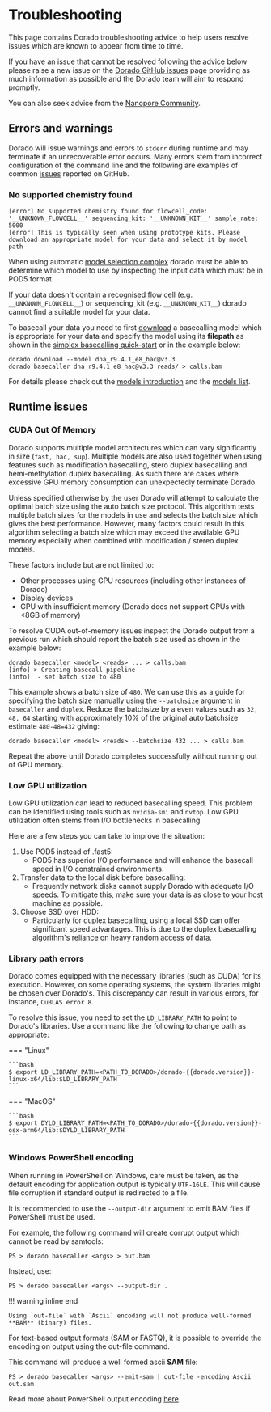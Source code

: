 # Troubleshooting

This page contains Dorado troubleshooting advice to help users resolve issues which are known
to appear from time to time.

If you have an issue that cannot be resolved following the advice below please raise a new issue on the
[Dorado GitHub issues](https://github.com/nanoporetech/dorado/issues) page providing as
much information as possible and the Dorado team will aim to respond promptly.

You can also seek advice from the [Nanopore Community](https://community.nanoporetech.com/docs?from=support).

## Errors and warnings

Dorado will issue warnings and errors to `stderr` during runtime and may terminate if an
unrecoverable error occurs. Many errors stem from incorrect configuration of the
command line and the following are examples of common
[issues](https://github.com/nanoporetech/dorado/issues) reported on GitHub.

### No supported chemistry found

```text
[error] No supported chemistry found for flowcell_code: '__UNKNOWN_FLOWCELL__' sequencing_kit: '__UNKNOWN_KIT__' sample_rate: 5000
[error] This is typically seen when using prototype kits. Please download an appropriate model for your data and select it by model path
```

When using automatic [model selection complex]({{find("complex")}}) dorado must be able to
determine which model to use by inspecting the input data which must be in POD5 format.

If your data doesn't contain a recognised flow cell (e.g. `__UNKNOWN_FLOWCELL__`) or
sequencing_kit (e.g. `__UNKNOWN_KIT__`) dorado cannot find a suitable model for your data.

To basecall your data you need to first [download]({{find("downloader")}}) a basecalling model
which is appropriate for your data and specify the model using its **filepath** as
shown in the [simplex basecalling quick-start]({{find("simplex")}}) or in the example below:

```dorado
dorado download --model dna_r9.4.1_e8_hac@v3.3
dorado basecaller dna_r9.4.1_e8_hac@v3.3 reads/ > calls.bam
```

For details please check out the [models introduction]({{find("models")}}) and
the [models list]({{find("list")}}).

## Runtime issues

### CUDA Out Of Memory

Dorado supports multiple model architectures which can vary significantly in size (`fast, hac, sup`).
Multiple models are also used together when using features such as modification basecalling,
stero duplex basecalling and hemi-methylation duplex basecalling. As such there are
cases where excessive GPU memory consumption can unexpectedly terminate Dorado.

Unless specified otherwise by the user Dorado will attempt to calculate the optimal
batch size using the auto batch size protocol.
This algorithm tests multiple batch sizes for the models in use and selects the batch size which
gives the best performance.
However, many factors could result in this algorithm selecting a batch size which may
exceed the available GPU memory especially when combined with modification / stereo duplex models.

These factors include but are not limited to:

- Other processes using GPU resources (including other instances of Dorado)
- Display devices
- GPU with insufficient memory (Dorado does not support GPUs with <8GB of memory)

To resolve CUDA out-of-memory issues inspect the Dorado output from a previous run which should
report the batch size used as shown in the example below:

```text hl_lines="3"
dorado basecaller <model> <reads> ... > calls.bam
[info] > Creating basecall pipeline
[info]  - set batch size to 480
```

This example shows a batch size of `480`. We can use this as a guide for specifying the batch size
manually using the  `--batchsize` argument in `basecaller` and `duplex`. Reduce the batchsize
by a even values such as `32, 48, 64` starting with approximately 10%
of the original auto batchsize estimate `480-48=432` giving:

```dorado
dorado basecaller <model> <reads> --batchsize 432 ... > calls.bam
```

Repeat the above until Dorado completes successfully without running out of GPU memory.

### Low GPU utilization

Low GPU utilization can lead to reduced basecalling speed. This problem can be identified using
tools such as `nvidia-smi` and `nvtop`. Low GPU utilization often stems from I/O bottlenecks
in basecalling.

Here are a few steps you can take to improve the situation:

1. Use POD5 instead of .fast5:
    - POD5 has superior I/O performance and will enhance the basecall speed in I/O constrained environments.
2. Transfer data to the local disk before basecalling:
    - Frequently network disks cannot supply Dorado with adequate I/O speeds.
        To mitigate this, make sure your data is as close to your host machine as possible.
3. Choose SSD over HDD:
    - Particularly for duplex basecalling, using a local SSD can offer significant speed advantages.
        This is due to the duplex basecalling algorithm's reliance on heavy random access of data.

### Library path errors

Dorado comes equipped with the necessary libraries (such as CUDA) for its execution.
However, on some operating systems, the system libraries might be chosen over Dorado's.
This discrepancy can result in various errors, for instance, `CuBLAS error 8`.

To resolve this issue, you need to set the `LD_LIBRARY_PATH` to point to Dorado's libraries.
Use a command like the following to change path as appropriate:

=== "Linux"

    ```bash
    $ export LD_LIBRARY_PATH=<PATH_TO_DORADO>/dorado-{{dorado.version}}-linux-x64/lib:$LD_LIBRARY_PATH
    ```

=== "MacOS"

    ```bash
    $ export DYLD_LIBRARY_PATH=<PATH_TO_DORADO>/dorado-{{dorado.version}}-osx-arm64/lib:$DYLD_LIBRARY_PATH
    ```

### Windows PowerShell encoding

When running in PowerShell on Windows, care must be taken, as the default encoding for application
output is typically `UTF-16LE`.  This will cause file corruption if standard output is redirected to a file.

It is recommended to use the `--output-dir` argument to emit BAM files if PowerShell must be used.

For example, the following command will create corrupt output which cannot be read by samtools:

```dorado
PS > dorado basecaller <args> > out.bam
```

Instead, use:

```dorado
PS > dorado basecaller <args> --output-dir .
```

!!! warning inline end

    Using `out-file` with `Ascii` encoding will not produce well-formed **BAM** (binary) files.

For text-based output formats (SAM or FASTQ), it is possible to override the encoding on
output using the out-file command.

This command will produce a well formed ascii **SAM** file:

```dorado
PS > dorado basecaller <args> --emit-sam | out-file -encoding Ascii out.sam
```

Read more about PowerShell output encoding [here](https://learn.microsoft.com/en-us/powershell/module/microsoft.powershell.core/about/about_character_encoding?view=powershell-7.4).
